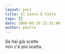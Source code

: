 ```yaml
---
layout: post
title: Il Gioco È Fatto
tags: []
date: 2009-09-26 22:31:00
author: pietro
---
```

Se hai già scelto<br/>non c'è più scelta.
